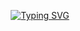 <p align="center">
<a href="https://git.io/typing-svg"><img src="https://readme-typing-svg.herokuapp.com?font=Manrope&duration=2000&pause=1000&color=28FF8A&background=000000&center=true&vCenter=true&width=500&lines=%3E+Welcome+To+My+SQL+Stuff;%3E+Here+I+Am+Just+Querying+Random+Things" alt="Typing SVG" /></a>
</p>
